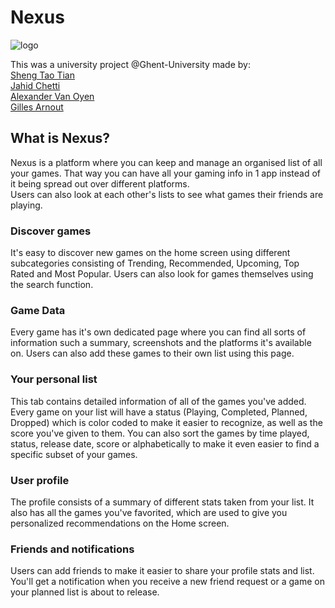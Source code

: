 # Nexus

![logo](https://github.com/jchetti/Nexus/blob/main/logo.jpg)

This was a university project @Ghent-University made by: <br>
[Sheng Tao Tian](https://github.com/GashinRS) <br>
[Jahid Chetti](https://github.com/jchetti) <br>
[Alexander Van Oyen](https://github.com/Azernic) <br>
[Gilles Arnout](https://github.com/gilles-arnout) <br>

## What is Nexus?
Nexus is a platform where you can keep and manage an organised list of all your games. That way you can have all your gaming info in 1 app instead of it being spread out over different platforms. <br>
Users can also look at each other's lists to see what games their friends are playing.

### Discover games

It's easy to discover new games on the home screen using different subcategories consisting of Trending, Recommended, Upcoming, Top Rated and Most Popular. Users can also look for games themselves using the search function.

### Game Data
Every game has it's own dedicated page where you can find all sorts of information such a summary, screenshots and the platforms it's available on. Users can also add these games to their own list using this page.

### Your personal list
This tab contains detailed information of all of the games you've added. Every game on your list will have a status (Playing, Completed, Planned, Dropped) which is color coded to make it easier to recognize, as well as the score you've given to them. You can also sort the games by time played, status, release date, score or alphabetically to make it even easier to find a specific subset of your games. 

### User profile
The profile consists of a summary of different stats taken from your list. It also has all the games you've favorited, which are used to give you personalized recommendations on the Home screen.

### Friends and notifications
Users can add friends to make it easier to share your profile stats and list. You'll get a notification when you receive a new friend request or a game on your planned list is about to release.
